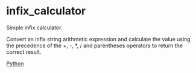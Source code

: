 # infix_calculator
Simple infix calculator.

Convert an infix string arithmetic expression and calculate the value
using the precedence of the +, -, *, / and parentheses operators to return
the correct result.

[Python](infix_calculator-python)
